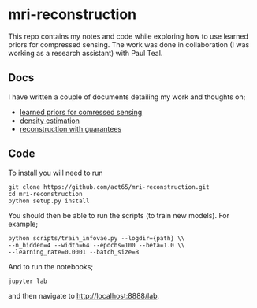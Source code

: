 # mri-reconstruction

This repo contains my notes and code while exploring how to use learned priors for compressed sensing.
The work was done in collaboration (I was working as a research assistant) with Paul Teal.

## Docs

I have written a couple of documents detailing my work and thoughts on;

- [learned priors for comressed sensing](https://act65.github.io/mri-reconstruction/learned-prior)
- [density estimation](https://act65.github.io/mri-reconstruction/density)
- [reconstruction with guarantees](https://act65.github.io/mri-reconstruction/guarantees)

## Code

To install you will need to run

```
git clone https://github.com/act65/mri-reconstruction.git
cd mri-reconstruction
python setup.py install
```
You should then be able to run the scripts (to train new models). For example;
```
python scripts/train_infovae.py --logdir={path} \\
--n_hidden=4 --width=64 --epochs=100 --beta=1.0 \\
--learning_rate=0.0001 --batch_size=8
```

And to run the notebooks;
```
jupyter lab
```
and then navigate to [http://localhost:8888/lab](http://localhost:8888/lab).
